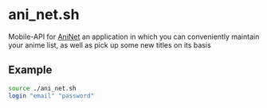 # ani_net.sh
Mobile-API for [AniNet](https://aninet.app) an application in which you can conveniently maintain your anime list, as well as pick up some new titles on its basis

## Example
```bash
source ./ani_net.sh
login "email" "password"
```
